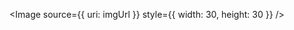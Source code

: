 <!--
    TODO: 31. Component Reuse with Props
    TODO: 32. Exercise Solution
    TODO: 33. Parent-Child Relationships
 -->

<Image source={{ uri: imgUrl }} style={{ width: 30, height: 30 }} />
